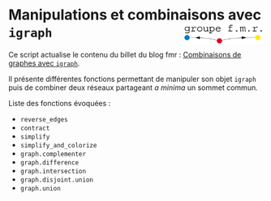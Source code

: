 # Manipulations et combinaisons avec `igraph` <img src="logofmr.png" align="right" width="160"/>

Ce script actualise le contenu du billet  du blog fmr : [Combinaisons de graphes avec `igraph`](http://groupefmr.hypotheses.org/4097).

Il présente différentes fonctions permettant de manipuler son objet `igraph` puis de combiner deux réseaux partageant *a minima* un sommet commun.

Liste des fonctions évoquées :

- `reverse_edges`
- `contract`
- `simplify`
- `simplify_and_colorize`
- `graph.complementer`
- `graph.difference`
- `graph.intersection`
- `graph.disjoint.union`
- `graph.union`
